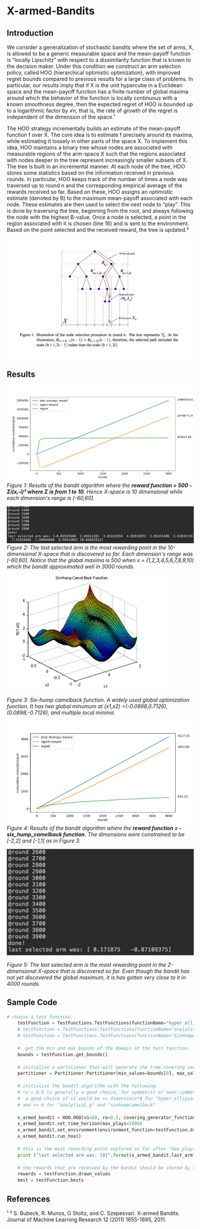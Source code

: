 # X-armed-Bandits

## Introduction
We consider a generalization of stochastic bandits where the set of arms, X, is allowed to be a generic measurable space and
the mean-payoff function is “locally Lipschitz” with respect to a dissimilarity function that is known to the decision maker.
Under this condition we construct an arm selection policy, called HOO (hierarchical optimistic optimization), with improved
regret bounds compared to previous results for a large class of problems. In particular, our results imply that if X is the
unit hypercube in a Euclidean space and the mean-payoff function has a finite number of global maxima around which the
behavior of the function is locally continuous with a known smoothness degree, then the expected regret of HOO is bounded up
to a logarithmic factor by √n, that is, the rate of growth of the regret is independent of the dimension of the space.¹

The HOO strategy incrementally builds an estimate of the mean-payoff function f over X. The core idea is to estimate f
precisely around its maxima, while estimating it loosely in other parts of the space X. To implement this idea, HOO maintains
a binary tree whose nodes are associated with measurable regions of the arm-space X such that the regions associated with
nodes deeper in the tree represent increasingly smaller subsets of X. The tree is built in an incremental manner. At each node
of the tree, HOO stores some statistics based on the information received in previous rounds. In particular, HOO keeps track
of the number of times a node was traversed up to round n and the corresponding empirical average of the rewards received so
far. Based on these, HOO assigns an optimistic estimate (denoted by B) to the maximum mean-payoff associated with each node.
These estimates are then used to select the next node to “play”. This is done by traversing the tree, beginning from the root,
and always following the node with the highest B-value. Once a node is selected, a point in the region associated with it is
chosen (line 16) and is sent to the environment. Based on the point selected and the received reward, the tree is updated.²

![alt text](https://raw.githubusercontent.com/ardaegeunlu/X-armed-Bandits/master/Figures/hoo_tree.jpg)

## Results

![alt text](https://raw.githubusercontent.com/ardaegeunlu/X-armed-Bandits/master/Figures/hyper_ellipsoid.png)
*Figure 1: Results of the bandit algorithm where the **reward function = 500 - Σi(xᵢ-i)² where Σ is from 1 to 10.**
Hence X-space is 10 dimensional while each dimension's range is [-60,60].* 

![alt text](https://raw.githubusercontent.com/ardaegeunlu/X-armed-Bandits/master/Figures/hyper_ellipsoid.jpg)
*Figure 2: The last selected arm is the most rewarding point in the 10-dimensional X-space that is discovered so far.
Each dimension's range was [-60,60]. Notice that the global maxima is 500 when x = (1,2,3,4,5,6,7,8,9,10) which the bandit approximated well in 3000 rounds.*

![alt text](https://raw.githubusercontent.com/ardaegeunlu/X-armed-Bandits/master/Figures/camel6.png)

*Figure 3: Six-hump camelback function. A widely used global optimization function.
It has two global minumum at (x1,x2) =(-0.0898,0.7126), (0.0898,-0.7126), and multiple local minima.*

![alt text](https://raw.githubusercontent.com/ardaegeunlu/X-armed-Bandits/master/Figures/sixhumpcamelback.png)
*Figure 4: Results of the bandit algorithm where the **reward function = -six_hump_camelback function.** 
The dimensions were constrained to be [-2,2] and [-1,1] as in Figure 3.*

![alt text](https://raw.githubusercontent.com/ardaegeunlu/X-armed-Bandits/master/Figures/six_hump.jpg)

*Figure 5: The last selected arm is the most rewarding point in the 2-dimensional X-space that is discovered so far.
Even though the bandit has not yet discovered the global maximum, it is has gotten very close to it in 4000 rounds.*

## Sample Code

```python
# choose a test function.
    testFunction = TestFunctions.TestFunctions(functionName="hyper_ellipsoid", dimensions=10)
    # testFunction = TestFunctions.TestFunctions(functionName="analytical_g", g_params=np.array([0.1, 0.3, 1, 3, 10, 30, 90, 300]))
    # testFunction = TestFunctions.TestFunctions(functionName="SixHumpCamelback")

    #  get the min and max bounds of the domain of the test function.
    bounds = testFunction.get_bounds()

    # initialize a partitioner that will generate the tree covering sequence from the space-X defined by the above "bounds."
    partitioner = Partitioner.Partitioner(min_values=bounds[0], max_values=bounds[1])

    # initialize the bandit algorithm with the following.
    # ro = 0.5 is generally a good choice, for symmetric or near-symmetric X-spaces.
    #  a good choice of v1 would be >= dimensions*6 for "hyper_ellipsoid function",
    # and >= 6 for "analytical_g" and "sixhumpcamelback"

    x_armed_bandit = HOO.HOO(v1=60, ro=0.5, covering_generator_function=partitioner.halve_one_by_one)
    x_armed_bandit.set_time_horizon(max_plays=1000)
    x_armed_bandit.set_environment(environment_function=testFunction.draw_value)
    x_armed_bandit.run_hoo()

    # this is the most rewarding point explored so far after "max_plays" rounds.
    print ("last selected arm was: {0}".format(x_armed_bandit.last_arm))

    # the rewards that are received by the bandit should be stored by the environment, as well as the best-fixed strategy.
    rewards = testFunction.drawn_values
    best = testFunction.bests
```
## References
¹ ² S. Bubeck, R. Munos, G Stoltz, and C. Szepesvari. X-armed Bandits. Journal of Machine Learning Research 12 (2011) 1655-1695, 2011.
